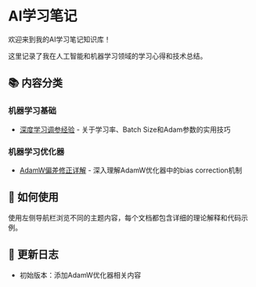 # AI学习笔记

欢迎来到我的AI学习笔记知识库！

这里记录了我在人工智能和机器学习领域的学习心得和技术总结。

## 📚 内容分类

### 机器学习基础
- [深度学习调参经验](hyperparameter_tuning.md) - 关于学习率、Batch Size和Adam参数的实用技巧

### 机器学习优化器
- [AdamW偏差修正详解](adamw_bias_correction.md) - 深入理解AdamW优化器中的bias correction机制

## 🚀 如何使用

使用左侧导航栏浏览不同的主题内容，每个文档都包含详细的理论解释和代码示例。

## 📝 更新日志

- 初始版本：添加AdamW优化器相关内容